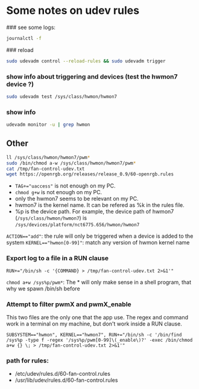 # Some notes on udev rules

### see some logs:
```sh
journalctl -f
```

### reload
```sh
sudo udevadm control --reload-rules && sudo udevadm trigger
```

### show info about triggering and devices (test the hwmon7 device ?)
```sh
sudo udevadm test /sys/class/hwmon/hwmon7
```

### show info 
```sh
udevadm monitor -u | grep hwmon
```

## Other
```sh
ll /sys/class/hwmon/hwmon7/pwm*
sudo /bin/chmod a-w /sys/class/hwmon/hwmon7/pwm*
cat /tmp/fan-control-udev.txt
wget https://openrgb.org/releases/release_0.9/60-openrgb.rules
```

- `TAG+="uaccess"` is not enough on my PC.
- `chmod g+w` is not enough on my PC.
- only the hwmon7 seems to be relevant on my PC.
- hwmon7 is the kernel name. It can be refered as %k in the rules file.
- %p is the device path. For example, the device path of hwmon7 (`/sys/class/hwmon/hwmon7`) is `/sys/devices/platform/nct6775.656/hwmon/hwmon7`



`ACTION=="add"`: the rule will only be triggered when a device is added to the system
`KERNEL=="hwmon[0-99]"`: match any version of hwmon kernel name

### Export log to a file in a RUN clause
```
RUN+="/bin/sh -c '{COMMAND} > /tmp/fan-control-udev.txt 2>&1'"
```

`chmod a+w /sys%p/pwm*`: The * will only make sense in a shell program, that why we spawn /bin/sh before

### Attempt to filter pwmX and pwmX_enable

This two files are the only one that the app use.
The regex and command work in a terminal on my machine, but don't work inside a RUN clause. 
```
SUBSYSTEM=="hwmon", KERNEL=="hwmon7", RUN+="/bin/sh -c '/bin/find /sys%p -type f -regex '/sys%p/pwm[0-99]\(_enable\)?' -exec /bin/chmod a+w {} \; > /tmp/fan-control-udev.txt 2>&1'"
```


### path for rules:
- /etc/udev/rules.d/60-fan-control.rules
- /usr/lib/udev/rules.d/60-fan-control.rules